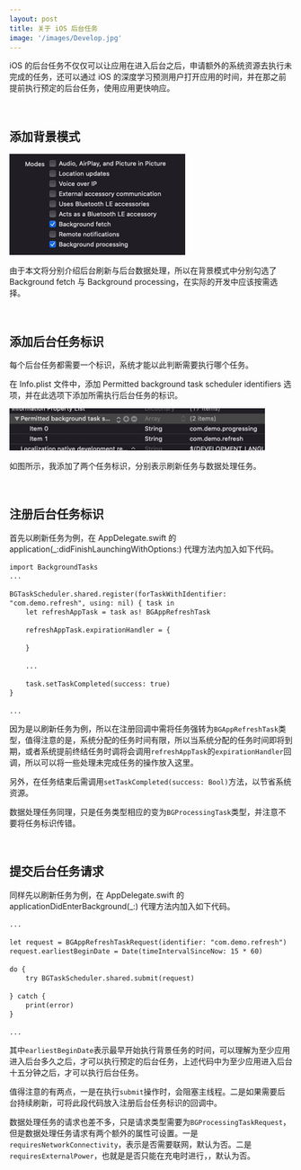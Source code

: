 ```yaml
---
layout: post
title: 关于 iOS 后台任务
image: '/images/Develop.jpg'
---
```


iOS 的后台任务不仅仅可以让应用在进入后台之后，申请额外的系统资源去执行未完成的任务，还可以通过 iOS 的深度学习预测用户打开应用的时间，并在那之前提前执行预定的后台任务，使用应用更快响应。

<br/>

## 添加背景模式

![5](/images/about-ios-background-modes/5.png)

由于本文将分别介绍后台刷新与后台数据处理，所以在背景模式中分别勾选了 Background fetch 与 Background processing，在实际的开发中应该按需选择。

<br/>

## 添加后台任务标识

每个后台任务都需要一个标识，系统才能以此判断需要执行哪个任务。

在 Info.plist 文件中，添加 Permitted background task scheduler identifiers 选项，并在此选项下添加所需执行后台任务的标识。

![6](/images/about-ios-background-modes/6.png)

如图所示，我添加了两个任务标识，分别表示刷新任务与数据处理任务。

<br/>

## 注册后台任务标识

首先以刷新任务为例，在 AppDelegate.swift 的 application(_:didFinishLaunchingWithOptions:) 代理方法内加入如下代码。
```
import BackgroundTasks
...
    
BGTaskScheduler.shared.register(forTaskWithIdentifier: "com.demo.refresh", using: nil) { task in
    let refreshAppTask = task as! BGAppRefreshTask
    
    refreshAppTask.expirationHandler = {
        
    }
    
    ...
    
    task.setTaskCompleted(success: true)
}

...
```
因为是以刷新任务为例，所以在注册回调中需将任务强转为`BGAppRefreshTask`类型，值得注意的是，系统分配的任务时间有限，所以当系统分配的任务时间即将到期，或者系统提前终结任务时调将会调用`refreshAppTask`的`expirationHandler`回调，所以可以将一些处理未完成任务的操作放入这里。

另外，在任务结束后需调用`setTaskCompleted(success: Bool)`方法，以节省系统资源。

数据处理任务同理，只是任务类型相应的变为`BGProcessingTask`类型，并注意不要将任务标识传错。

<br/>

## 提交后台任务请求

同样先以刷新任务为例，在 AppDelegate.swift 的 applicationDidEnterBackground(_:) 代理方法内加入如下代码。
```
...
    
let request = BGAppRefreshTaskRequest(identifier: "com.demo.refresh")
request.earliestBeginDate = Date(timeIntervalSinceNow: 15 * 60)
        
do {    
    try BGTaskScheduler.shared.submit(request)
    
} catch {
    print(error)
}

...
```
其中`earliestBeginDate`表示最早开始执行背景任务的时间，可以理解为至少应用进入后台多久之后，才可以执行预定的后台任务，上述代码中为至少应用进入后台十五分钟之后，才可以执行后台任务。

值得注意的有两点，一是在执行`submit`操作时，会阻塞主线程。二是如果需要后台持续刷新，可将此段代码放入注册后台任务标识的回调中。

数据处理任务的请求也差不多，只是请求类型需要为`BGProcessingTaskRequest`，但是数据处理任务请求有两个额外的属性可设置。一是`requiresNetworkConnectivity`，表示是否需要联网，默认为否。二是`requiresExternalPower`，也就是是否只能在充电时进行，，默认为否。

<br/>
